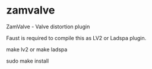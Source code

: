 zamvalve
========

ZamValve - Valve distortion plugin

Faust is required to compile this as LV2 or Ladspa plugin.

  make lv2
    or
  make ladspa

  sudo make install
